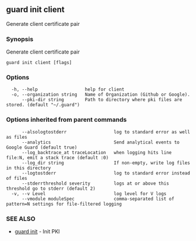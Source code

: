 ## guard init client

Generate client certificate pair

### Synopsis


Generate client certificate pair

```
guard init client [flags]
```

### Options

```
  -h, --help                  help for client
  -o, --organization string   Name of Organization (Github or Google).
      --pki-dir string        Path to directory where pki files are stored. (default "~/.guard")
```

### Options inherited from parent commands

```
      --alsologtostderr                  log to standard error as well as files
      --analytics                        Send analytical events to Google Guard (default true)
      --log_backtrace_at traceLocation   when logging hits line file:N, emit a stack trace (default :0)
      --log_dir string                   If non-empty, write log files in this directory
      --logtostderr                      log to standard error instead of files
      --stderrthreshold severity         logs at or above this threshold go to stderr (default 2)
  -v, --v Level                          log level for V logs
      --vmodule moduleSpec               comma-separated list of pattern=N settings for file-filtered logging
```

### SEE ALSO
* [guard init](guard_init.md)	 - Init PKI

